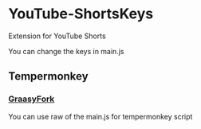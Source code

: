 # YouTube-ShortsKeys
Extension for YouTube Shorts

You can change the keys in main.js

## Tempermonkey
### [GraasyFork](https://greasyfork.org/en/scripts/460989-youtube-shortskeys)
You can use raw of the main.js for tempermonkey script
